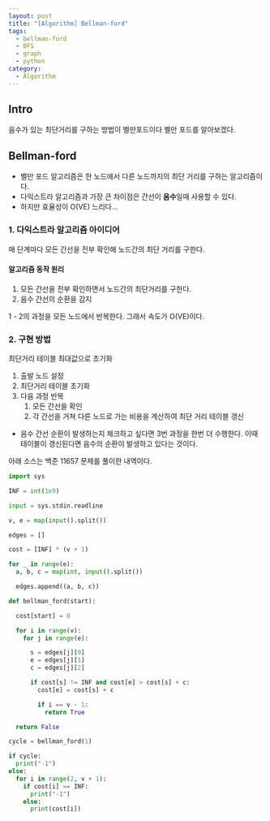 ```yaml
---
layout: post
title: "[Algorithm] Bellman-ford"
tags: 
  - bellman-ford
  - BFS
  - graph
  - python
category:
  - Algorithm
---
```


## Intro

음수가 있는 최단거리를 구하는 방법이 벨만포드이다 벨만 포드를 알아보겠다.


## Bellman-ford

- 벨만 포드 알고리즘은 한 노드에서 다른 노드까지의 최단 거리를 구하는 알고리즘이다.
- 다익스트라 알고리즘과 가장 큰 차이점은 간선이 **음수**일때 사용할 수 있다.
- 하지만 효율성이 O(VE) 느리다...
 


### 1. 다익스트라 알고리즘 아이디어

매 단계마다 모든 간선을 전부 확인해 노드간의 최단 거리를 구한다.

#### 알고리즘 동작 원리

1. 모든 간선을 전부 확인하면서 노드간의 최단거리를 구한다.
2. 음수 간선의 순환을 감지

1 - 2의 과정을 모든 노드에서 반복한다. 그래서 속도가 O(VE)이다.

### 2. 구현 방법

최단거리 테이블 최대값으로 초기화

1. 출발 노드 설정
2. 최단거리 테이블 초기화
3. 다음 과정 반복
   1. 모든 간선을 확인
   2. 각 간선을 거쳐 다른 노드로 가는 비용을 계산하여 최단 거리 테이블 갱신

- 음수 간선 순환이 발생하는지 체크하고 싶다면 3번 과정을 한번 더 수행한다. 이때 테이블이 갱신된다면 음수의 순환이 발생하고 있다는 것이다.

아래 소스는 백준 11657 문제를 풀이한 내역이다.

```python
import sys

INF = int(1e9)

input = sys.stdin.readline

v, e = map(input().split())

edges = []

cost = [INF] * (v + 1)

for _ in range(e):
  a, b, c = map(int, input().split())

  edges.append((a, b, c))

def bellman_ford(start):

  cost[start] = 0

  for i in range(v):
    for j in range(e):

      s = edges[j][0]
      e = edges[j][1]
      c = edges[j][2]

      if cost[s] != INF and cost[e] > cost[s] + c:
        cost[e] = cost[s] + c

        if i == v - 1:
          return True

  return False

cycle = bellman_ford(1)

if cycle:
  print("-1")
else:
  for i in range(2, v + 1):
    if cost[i] == INF:
      print("-1")
    else:
      print(cost[i])
```